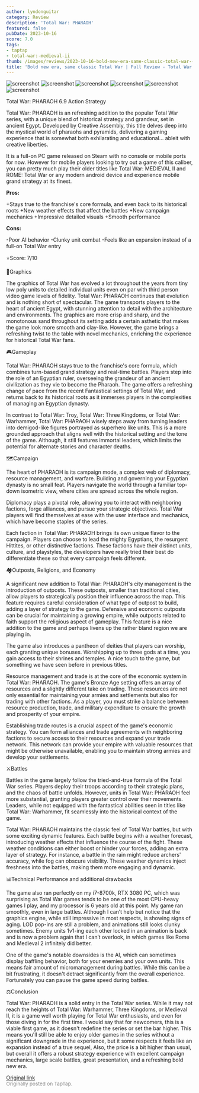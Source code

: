 ```yaml
---
author: lyndonguitar
category: Review
description: 'Total War: PHARAOH'
featured: false
pubDate: 2023-10-16
score: 7.0
tags:
- taptap
- total-war:-medieval-ii
thumb: /images/reviews/2023-10-16-bold-new-era-same-classic-total-war--full-review---total-war-pharoah-0.avif
title: 'Bold new era, same classic Total War | Full Review - Total War: PHAROAH'
---
```


<div class="gallery">
  <img src="/images/reviews/2023-10-16-bold-new-era-same-classic-total-war--full-review---total-war-pharoah-0.avif" alt="screenshot" />
  <img src="/images/reviews/2023-10-16-bold-new-era-same-classic-total-war--full-review---total-war-pharoah-1.avif" alt="screenshot" />
  <img src="/images/reviews/2023-10-16-bold-new-era-same-classic-total-war--full-review---total-war-pharoah-2.avif" alt="screenshot" />
  <img src="/images/reviews/2023-10-16-bold-new-era-same-classic-total-war--full-review---total-war-pharoah-3.avif" alt="screenshot" />
  <img src="/images/reviews/2023-10-16-bold-new-era-same-classic-total-war--full-review---total-war-pharoah-4.avif" alt="screenshot" />
  <img src="/images/reviews/2023-10-16-bold-new-era-same-classic-total-war--full-review---total-war-pharoah-5.avif" alt="screenshot" />
</div>

Total War: PHARAOH
6.9
Action
Strategy

Total War: PHARAOH is an refreshing addition to the popular Total War series, with a unique blend of historical strategy and grandeur, set in ancient Egypt. Developed by Creative Assembly, this title delves deep into the mystical world of pharaohs and pyramids, delivering a gaming experience that is somewhat both exhilarating and educational… ableit with creative liberties.

It is a full-on PC game released on Steam with no console or mobile ports for now. However for mobile players looking to try out a game of this caliber, you can pretty much play their older titles like Total War: MEDIEVAL II and ROME: Total War or any modern android device and experience mobile grand strategy at its finest.


**Pros:**


+Stays true to the franchise's core formula, and even back to its historical roots
+New weather effects that affect the battles
+New campaign mechanics
+Impressive detailed visuals
+Smooth performance


**Cons:**


-Poor AI behavior
-Clunky unit combat
-Feels like an expansion instead of a full-on Total War entry

⭐️Score: 7/10

🎨Graphics

The graphics of Total War has evolved a lot throughout the years from tiny low poly units to detailed individual units even on par with third person video game levels of fidelity. Total War: PHARAOH continues that evolution and is nothing short of spectacular. The game transports players to the heart of ancient Egypt, with stunning attention to detail with the architecture and environments. The graphics are more crisp and sharp, and the monotonous sand throughout its setting adds a certain asthetic that makes the game look more smooth and clay-like. However, the game brings a refreshing twist to the table with novel mechanics, enriching the experience for historical Total War fans.

🎮Gameplay

Total War: PHARAOH stays true to the franchise's core formula, which combines turn-based grand strategy and real-time battles. Players step into the role of an Egyptian ruler, overseeing the grandeur of an ancient civilization as they vie to become the Pharaoh. The game offers a refreshing change of pace from the recent Fantastical settings of Total War, and returns back to its historical roots as it immerses players in the complexities of managing an Egyptian dynasty.

In contrast to Total War: Troy, Total War: Three Kingdoms, or Total War: Warhammer, Total War: PHARAOH wisely steps away from turning leaders into demigod-like figures portrayed as superhero like units. This is a more grounded approach that aligns well with the historical setting and the tone of the game. Although, it still features immortal leaders, which limits the potential for alternate stories and character deaths.

🗺Campaign

The heart of PHARAOH is its campaign mode, a complex web of diplomacy, resource management, and warfare. Building and governing your Egyptian dynasty is no small feat. Players navigate the world through a familiar top-down isometric view, where cities are spread across the whole region.

Diplomacy plays a pivotal role, allowing you to interact with neighboring factions, forge alliances, and pursue your strategic objectives. Total War players will find themselves at ease with the user interface and mechanics, which have become staples of the series.

Each faction in Total War: PHARAOH brings its own unique flavor to the campaign. Players can choose to lead the mighty Egyptians, the resurgent Hittites, or other distinctive factions. These factions have their distinct units, culture, and playstyles, the developers have really tried their best do differentiate these so that every campaign feels different.

🏘Outposts, Religions, and Economy

A significant new addition to Total War: PHARAOH's city management is the introduction of outposts. These outposts, smaller than traditional cities, allow players to strategically position their influence across the map. This feature requires careful consideration of what type of outpost to build, adding a layer of strategy to the game. Defensive and economic outposts can be crucial for maintaining a growing empire, while outposts related to faith support the religious aspect of gameplay. This feature is a nice addition to the game and perhaps livens up the rather bland region we are playing in.

The game also introduces a pantheon of deities that players can worship, each granting unique bonuses. Worshipping up to three gods at a time, you gain access to their shrines and temples. A nice touch to the game, but something we have seen before in previous titles.

Resource management and trade is at the core of the economic system in Total War: PHARAOH. The game's Bronze Age setting offers an array of resources and a slightly different take on trading. These resources are not only essential for maintaining your armies and settlements but also for trading with other factions. As a player, you must strike a balance between resource production, trade, and military expenditure to ensure the growth and prosperity of your empire.

Establishing trade routes is a crucial aspect of the game's economic strategy. You can form alliances and trade agreements with neighboring factions to secure access to their resources and expand your trade network. This network can provide your empire with valuable resources that might be otherwise unavailable, enabling you to maintain strong armies and develop your settlements.

⚔️Battles

Battles in the game largely follow the tried-and-true formula of the Total War series. Players deploy their troops according to their strategic plans, and the chaos of battle unfolds. However, units in Total War: PHARAOH feel more substantial, granting players greater control over their movements. Leaders, while not equipped with the fantastical abilities seen in titles like Total War: Warhammer, fit seamlessly into the historical context of the game.

Total War: PHARAOH maintains the classic feel of Total War battles, but with some exciting dynamic features. Each battle begins with a weather forecast, introducing weather effects that influence the course of the fight. These weather conditions can either boost or hinder your forces, adding an extra layer of strategy. For instance, a battle in the rain might reduce archers' accuracy, while fog can obscure visibility. These weather dynamics inject freshness into the battles, making them more engaging and dynamic.

📊Technical Performance and additional drawbacks

The game also ran perfectly on my i7-8700k, RTX 3080 PC, which was surprising as Total War games tends to be one of the most CPU-heavy games I play, and my processor is 6 years old at this point. My game ran smoothly, even in large battles. Although I can’t help but notice that the graphics engine, while still impressive in most respects, is showing signs of aging. LOD pop-ins are still a problem, and animations still looks clunky sometimes. Enemy units 1v1-ing each other locked in an animation is back and is now a problem again that I can’t overlook, in which games like Rome and Medieval 2 infinitely did better.

One of the game's notable downsides is the AI, which can sometimes display baffling behavior, both for your enemies and your own units. This means fair amount of micromanagement during battles. While this can be a bit frustrating, it doesn't detract significantly from the overall experience. Fortunately you can pause the game speed during battles.

⚖️Conclusion

Total War: PHARAOH is a solid entry in the Total War series. While it may not reach the heights of Total War: Warhammer, Three Kingdoms, or Medieval II, it is a game well worth playing for Total War enthusiasts, and even for those diving in for the first time. I would say that for newcomers, this is a viable first game, as it doesn't redefine the series or set the bar higher. This means you'll still be able to enjoy older games in the series without a significant downgrade in the experience, but it some respects it feels like an expansion instead of a true sequel, Also, the price is a bit higher than usual, but overall it offers a robust strategy experience with excellent campaign mechanics, large scale battles, great presentation, and a refreshing bold new era.

[Original link](https://www.taptap.io/post/6441349)<br><span style="font-size: 0.95em; color: #888;">Originally posted on TapTap.</span>